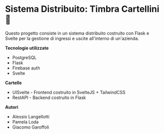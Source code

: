 # Sistema Distribuito: Timbra Cartellini 📑
Questo progetto consiste in un sistema distribuito costruito con Flask e Svelte per la gestione di ingressi e uscite all'interno di un'azienda.

**Tecnologie utilizzate**
- PostgreSQL
- Flask
- Firebase auth
- Svelte


**Cartelle**
- UISvelte - Frontend costruito in SvelteJS + TailwindCSS
- RestAPI - Backend costruito in Flask

**Autori**
- Alessio Langellotti
- Pamela Loda
- Giacomo Garoffoli
